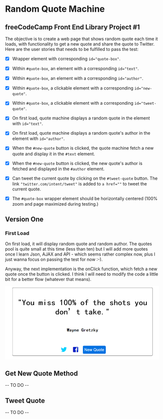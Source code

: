 # Random Quote Machine
## freeCodeCamp Front End Library Project #1

The objective is to create a web page that shows random quote each time it loads, with functionality to get a new quote and share the quote to Twitter. Here are the user stories that needs to be fulfilled to pass the test: 

- [X] Wrapper element with corresponding `id="quote-box"`.
- [X] Within `#quote-box`, an element with a corresponding `id="text"`.
- [X] Within `#quote-box`, an element with a corresponding `id="author"`.
- [X] Within `#quote-box`, a clickable element with a corresponding `id="new-quote"`.
- [X] Within `#quote-box`, a clickable element with a corresponding `id="tweet-quote"`.
- [X] On first load, quote machine displays a random quote in the element with `id="text"`. 
- [X] On first load, quote machine displays a random quote's author in the element with `id="author"`.
- [X] When the `#new-quote` button is clicked, the quote machine fetch a new quote and display it in the `#text` element.
- [X] When the `#new-quote` button is clicked, the new quote's author is fetched and displayed in the `#author` element.
- [X] Can tweet the current quote by clicking on the `#tweet-quote` button. The link `"twitter.com/intent/tweet"` is added to `a href=""` to tweet the current quote.
- [X] The `#quote-box` wrapper element should be horizontally centered (100% zoom and page maximized during testing.)


## Version One
### First Load

On first load, it will display random quote and random author. The quotes pool is quite small at this time (less than ten) but I will
add more quotes once I learn Json, AJAX and API - which seems rather complex now, plus I just wanna focus on passing the test for now :-).

Anyway, the next implementation is the onClick function, which fetch a new quote once the button is clicked. I think I will need to modify
the code a little bit for a better flow (whatever that means). 

![First Load Image](https://github.com/CharaeKeow/random-quote-machine/blob/first-load/ssss.PNG)

## Get New Quote Method 

-- TO DO --

## Tweet Quote

-- TO DO --

